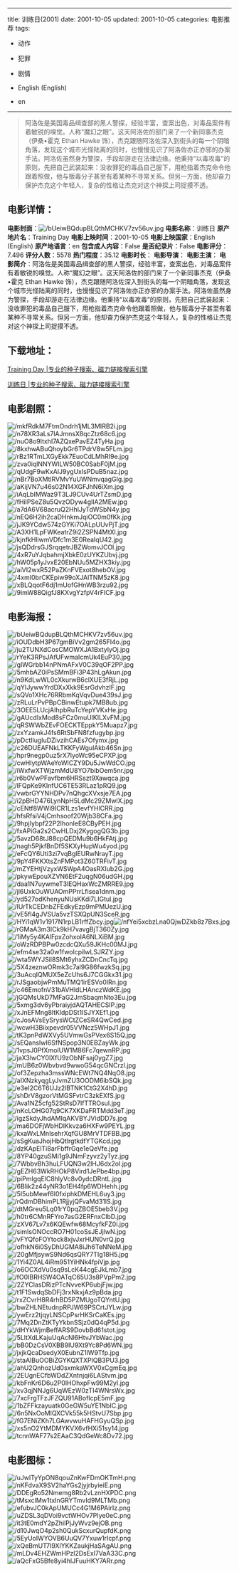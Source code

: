 
---
title: 训练日(2001)
date: 2001-10-05
updated: 2001-10-05
categories: 电影推荐
tags:
- 动作
- 犯罪
- 剧情

- English (English)
- en
---


> 阿洛佐是美国毒品缉查部的黑人警探，经验丰富，查案出色，对毒品案件有着敏锐的嗅觉。人称“魔幻之眼”。这天阿洛佐的部门来了一个新同事杰克（伊桑•霍克 Ethan Hawke 饰），杰克跟随阿洛佐深入到街头的每一个阴暗角落，发现这个城市光怪陆离的同时，也慢慢见识了阿洛佐亦正亦邪的办案手法。阿洛佐虽然身为警探，手段却游走在法律边缘。他秉持“以毒攻毒”的原则，先把自己武装起来：没收罪犯的毒品自己服下，用枪指着杰克命令他跟着照做，他与贩毒分子甚至有着某种不寻常关系。但另一方面，他却奋力保护杰克这个年轻人，复杂的性格让杰克对这个神探上司捉摸不透。

## **电影详情**：

**电影封面**：<img src="https://image.tmdb.org/t/p/w200/bUeiwBQdupBLQthMCHKV7zv56uv.jpg" alt="/bUeiwBQdupBLQthMCHKV7zv56uv.jpg" title="/bUeiwBQdupBLQthMCHKV7zv56uv.jpg">
**电影名称**：训练日
**原产地片名**：Training Day
**电影上映时间**：2001-10-05
**电影上映国家**：English (English)
**原产地语言**：en
**包含成人内容**：False
**是否纪录片**：False
**电影评分**：7.496
**评分人数**：5578
**热门程度**：35.12
**电影时长**：
**电影导演**：
**电影主演**：
**电影简介**：阿洛佐是美国毒品缉查部的黑人警探，经验丰富，查案出色，对毒品案件有着敏锐的嗅觉。人称“魔幻之眼”。这天阿洛佐的部门来了一个新同事杰克（伊桑•霍克 Ethan Hawke 饰），杰克跟随阿洛佐深入到街头的每一个阴暗角落，发现这个城市光怪陆离的同时，也慢慢见识了阿洛佐亦正亦邪的办案手法。阿洛佐虽然身为警探，手段却游走在法律边缘。他秉持“以毒攻毒”的原则，先把自己武装起来：没收罪犯的毒品自己服下，用枪指着杰克命令他跟着照做，他与贩毒分子甚至有着某种不寻常关系。但另一方面，他却奋力保护杰克这个年轻人，复杂的性格让杰克对这个神探上司捉摸不透。

## **下载地址**：
[Training Day |专业的种子搜索、磁力链接搜索引擎](https://movie.amd794.com:2083/?search=Training%20Day&ordering=&mode=match_phrase&page_size=10&page=1)

[训练日 |专业的种子搜索、磁力链接搜索引擎](https://movie.amd794.com:2083/?search=%E8%AE%AD%E7%BB%83%E6%97%A5&ordering=&mode=match_phrase&page_size=10&page=1)
 

## **电影剧照**：
<img src="https://image.tmdb.org/t/p/original/mkfRdkM7FtmOndrh1jML3MIRB2i.jpg" alt="/mkfRdkM7FtmOndrh1jML3MIRB2i.jpg" title="/mkfRdkM7FtmOndrh1jML3MIRB2i.jpg"><img src="https://image.tmdb.org/t/p/original/n78XR3aLs7lAJmnsX8qcZtz68c6.jpg" alt="/n78XR3aLs7lAJmnsX8qcZtz68c6.jpg" title="/n78XR3aLs7lAJmnsX8qcZtz68c6.jpg"><img src="https://image.tmdb.org/t/p/original/nuO8o9ltxhI7AZQxePavEZ4TyHa.jpg" alt="/nuO8o9ltxhI7AZQxePavEZ4TyHa.jpg" title="/nuO8o9ltxhI7AZQxePavEZ4TyHa.jpg"><img src="https://image.tmdb.org/t/p/original/8kxhwABuQhoybGr6TPdrV8w5FLm.jpg" alt="/8kxhwABuQhoybGr6TPdrV8w5FLm.jpg" title="/8kxhwABuQhoybGr6TPdrV8w5FLm.jpg"><img src="https://image.tmdb.org/t/p/original/rBz1RTmLXGyEkk7EuoCdLMhRI9e.jpg" alt="/rBz1RTmLXGyEkk7EuoCdLMhRI9e.jpg" title="/rBz1RTmLXGyEkk7EuoCdLMhRI9e.jpg"><img src="https://image.tmdb.org/t/p/original/zva0iqlNNYWILW50BC0SabF0jM.jpg" alt="/zva0iqlNNYWILW50BC0SabF0jM.jpg" title="/zva0iqlNNYWILW50BC0SabF0jM.jpg"><img src="https://image.tmdb.org/t/p/original/qUdgF9wKxAIJ9ygUxIsPDuB5naz.jpg" alt="/qUdgF9wKxAIJ9ygUxIsPDuB5naz.jpg" title="/qUdgF9wKxAIJ9ygUxIsPDuB5naz.jpg"><img src="https://image.tmdb.org/t/p/original/nBr7BoXMtlRVMvYuUWNmvqagGIg.jpg" alt="/nBr7BoXMtlRVMvYuUWNmvqagGIg.jpg" title="/nBr7BoXMtlRVMvYuUWNmvqagGIg.jpg"><img src="https://image.tmdb.org/t/p/original/aKijVN7u46s02N14XGFJhN6iXm.jpg" alt="/aKijVN7u46s02N14XGFJhN6iXm.jpg" title="/aKijVN7u46s02N14XGFJhN6iXm.jpg"><img src="https://image.tmdb.org/t/p/original/iAqLbIMWaz9T3LJ9CUv4UrTZsmD.jpg" alt="/iAqLbIMWaz9T3LJ9CUv4UrTZsmD.jpg" title="/iAqLbIMWaz9T3LJ9CUv4UrTZsmD.jpg"><img src="https://image.tmdb.org/t/p/original/fHiIPSeZ8u5QvzODyw4gIlA2MEw.jpg" alt="/fHiIPSeZ8u5QvzODyw4gIlA2MEw.jpg" title="/fHiIPSeZ8u5QvzODyw4gIlA2MEw.jpg"><img src="https://image.tmdb.org/t/p/original/a7dA6V68acruQ2HhlJyTdWSbN4y.jpg" alt="/a7dA6V68acruQ2HhlJyTdWSbN4y.jpg" title="/a7dA6V68acruQ2HhlJyTdWSbN4y.jpg"><img src="https://image.tmdb.org/t/p/original/nEQ6H2ih2caDHnkmJqiOC0m0fKk.jpg" alt="/nEQ6H2ih2caDHnkmJqiOC0m0fKk.jpg" title="/nEQ6H2ih2caDHnkmJqiOC0m0fKk.jpg"><img src="https://image.tmdb.org/t/p/original/jJK9YCdw574zGYKi7OALpUUvPjT.jpg" alt="/jJK9YCdw574zGYKi7OALpUUvPjT.jpg" title="/jJK9YCdw574zGYKi7OALpUUvPjT.jpg"><img src="https://image.tmdb.org/t/p/original/A3XH1LpFWKeatrZ9i2ZSPN4MtXl.jpg" alt="/A3XH1LpFWKeatrZ9i2ZSPN4MtXl.jpg" title="/A3XH1LpFWKeatrZ9i2ZSPN4MtXl.jpg"><img src="https://image.tmdb.org/t/p/original/kjnfkHliwmVDfc1m3E0ReaIqU42.jpg" alt="/kjnfkHliwmVDfc1m3E0ReaIqU42.jpg" title="/kjnfkHliwmVDfc1m3E0ReaIqU42.jpg"><img src="https://image.tmdb.org/t/p/original/jsQDdrsGJSrqqetrJBZWomvJCOl.jpg" alt="/jsQDdrsGJSrqqetrJBZWomvJCOl.jpg" title="/jsQDdrsGJSrqqetrJBZWomvJCOl.jpg"><img src="https://image.tmdb.org/t/p/original/4xR7uYJqbahmjXbkE0zUYKZUbvj.jpg" alt="/4xR7uYJqbahmjXbkE0zUYKZUbvj.jpg" title="/4xR7uYJqbahmjXbkE0zUYKZUbvj.jpg"><img src="https://image.tmdb.org/t/p/original/hW05p1yJvxE20EbNUu5MZHX3kiy.jpg" alt="/hW05p1yJvxE20EbNUu5MZHX3kiy.jpg" title="/hW05p1yJvxE20EbNUu5MZHX3kiy.jpg"><img src="https://image.tmdb.org/t/p/original/aiVI2wxR52PaZKnFVExot8hebOV.jpg" alt="/aiVI2wxR52PaZKnFVExot8hebOV.jpg" title="/aiVI2wxR52PaZKnFVExot8hebOV.jpg"><img src="https://image.tmdb.org/t/p/original/4xmI0brCKEpiw99oXJAlTNM5zK8.jpg" alt="/4xmI0brCKEpiw99oXJAlTNM5zK8.jpg" title="/4xmI0brCKEpiw99oXJAlTNM5zK8.jpg"><img src="https://image.tmdb.org/t/p/original/xBLQqotF6dj1mUofGHnWB3rzu92.jpg" alt="/xBLQqotF6dj1mUofGHnWB3rzu92.jpg" title="/xBLQqotF6dj1mUofGHnWB3rzu92.jpg"><img src="https://image.tmdb.org/t/p/original/9imW88QigfJ8KXvgYzfpV4rFICF.jpg" alt="/9imW88QigfJ8KXvgYzfpV4rFICF.jpg" title="/9imW88QigfJ8KXvgYzfpV4rFICF.jpg">

## **电影海报**：
<img src="https://image.tmdb.org/t/p/original/bUeiwBQdupBLQthMCHKV7zv56uv.jpg" alt="/bUeiwBQdupBLQthMCHKV7zv56uv.jpg" title="/bUeiwBQdupBLQthMCHKV7zv56uv.jpg"><img src="https://image.tmdb.org/t/p/original/iOUDdbH3P67gmBiVv2gm265FI4o.jpg" alt="/iOUDdbH3P67gmBiVv2gm265FI4o.jpg" title="/iOUDdbH3P67gmBiVv2gm265FI4o.jpg"><img src="https://image.tmdb.org/t/p/original/ju2TUNXdCosCMOWXJA1BxtylyOj.jpg" alt="/ju2TUNXdCosCMOWXJA1BxtylyOj.jpg" title="/ju2TUNXdCosCMOWXJA1BxtylyOj.jpg"><img src="https://image.tmdb.org/t/p/original/rYeK3RPsJAfUFwmaIcmUk4EuP30.jpg" alt="/rYeK3RPsJAfUFwmaIcmUk4EuP30.jpg" title="/rYeK3RPsJAfUFwmaIcmUk4EuP30.jpg"><img src="https://image.tmdb.org/t/p/original/glWGrbb14nPNmAFxV0C39qOF2PP.jpg" alt="/glWGrbb14nPNmAFxV0C39qOF2PP.jpg" title="/glWGrbb14nPNmAFxV0C39qOF2PP.jpg"><img src="https://image.tmdb.org/t/p/original/5mhbAZ0iPsSMmBFi3P43hLgAkun.jpg" alt="/5mhbAZ0iPsSMmBFi3P43hLgAkun.jpg" title="/5mhbAZ0iPsSMmBFi3P43hLgAkun.jpg"><img src="https://image.tmdb.org/t/p/original/n9KdLwWL0cXkurwB6clXUE3fRjL.jpg" alt="/n9KdLwWL0cXkurwB6clXUE3fRjL.jpg" title="/n9KdLwWL0cXkurwB6clXUE3fRjL.jpg"><img src="https://image.tmdb.org/t/p/original/qYIJywwYrdDXxXkk9EsrGdvhzIF.jpg" alt="/qYIJywwYrdDXxXkk9EsrGdvhzIF.jpg" title="/qYIJywwYrdDXxXkk9EsrGdvhzIF.jpg"><img src="https://image.tmdb.org/t/p/original/sQVo1XHc76RRbmKqVqvDue439sJ.jpg" alt="/sQVo1XHc76RRbmKqVqvDue439sJ.jpg" title="/sQVo1XHc76RRbmKqVqvDue439sJ.jpg"><img src="https://image.tmdb.org/t/p/original/zRLuLrPvPBpCBinwEtupk7MB8ub.jpg" alt="/zRLuLrPvPBpCBinwEtupk7MB8ub.jpg" title="/zRLuLrPvPBpCBinwEtupk7MB8ub.jpg"><img src="https://image.tmdb.org/t/p/original/3OEE5LUcjAIhpbRuTcYepYVKxHe.jpg" alt="/3OEE5LUcjAIhpbRuTcYepYVKxHe.jpg" title="/3OEE5LUcjAIhpbRuTcYepYVKxHe.jpg"><img src="https://image.tmdb.org/t/p/original/gAUcdIxMod8sFCz0muUlKILXvFM.jpg" alt="/gAUcdIxMod8sFCz0muUlKILXvFM.jpg" title="/gAUcdIxMod8sFCz0muUlKILXvFM.jpg"><img src="https://image.tmdb.org/t/p/original/qRSWWbZEvFOECKTEppkY5Muapz7.jpg" alt="/qRSWWbZEvFOECKTEppkY5Muapz7.jpg" title="/qRSWWbZEvFOECKTEppkY5Muapz7.jpg"><img src="https://image.tmdb.org/t/p/original/zxYzamkJ4fs6RtSbFN8fzfugybp.jpg" alt="/zxYzamkJ4fs6RtSbFN8fzfugybp.jpg" title="/zxYzamkJ4fs6RtSbFN8fzfugybp.jpg"><img src="https://image.tmdb.org/t/p/original/pDctIlugIuDZivzihCAEs7Ofymx.jpg" alt="/pDctIlugIuDZivzihCAEs7Ofymx.jpg" title="/pDctIlugIuDZivzihCAEs7Ofymx.jpg"><img src="https://image.tmdb.org/t/p/original/c26DUEAFNkLTKKFyWgulAkb46Sn.jpg" alt="/c26DUEAFNkLTKKFyWgulAkb46Sn.jpg" title="/c26DUEAFNkLTKKFyWgulAkb46Sn.jpg"><img src="https://image.tmdb.org/t/p/original/hpr9negp0uz5rX7lyoWc95eCPXP.jpg" alt="/hpr9negp0uz5rX7lyoWc95eCPXP.jpg" title="/hpr9negp0uz5rX7lyoWc95eCPXP.jpg"><img src="https://image.tmdb.org/t/p/original/cwHIytpWAeYoWlCZY9Du5JwWdCO.jpg" alt="/cwHIytpWAeYoWlCZY9Du5JwWdCO.jpg" title="/cwHIytpWAeYoWlCZY9Du5JwWdCO.jpg"><img src="https://image.tmdb.org/t/p/original/iWxfwXTWjzmMdU8YO7bibOem5nr.jpg" alt="/iWxfwXTWjzmMdU8YO7bibOem5nr.jpg" title="/iWxfwXTWjzmMdU8YO7bibOem5nr.jpg"><img src="https://image.tmdb.org/t/p/original/r6b0VwPFavfbm6HRSszt9Xawqca.jpg" alt="/r6b0VwPFavfbm6HRSszt9Xawqca.jpg" title="/r6b0VwPFavfbm6HRSszt9Xawqca.jpg"><img src="https://image.tmdb.org/t/p/original/lFQpKe9KInfUC6TE53RLaz1pRQ9.jpg" alt="/lFQpKe9KInfUC6TE53RLaz1pRQ9.jpg" title="/lFQpKe9KInfUC6TE53RLaz1pRQ9.jpg"><img src="https://image.tmdb.org/t/p/original/vwbrGYYNHDPv7nQhgcXVxsje7EA.jpg" alt="/vwbrGYYNHDPv7nQhgcXVxsje7EA.jpg" title="/vwbrGYYNHDPv7nQhgcXVxsje7EA.jpg"><img src="https://image.tmdb.org/t/p/original/i2pBHD476LynNpH5LdMc29ZMwlX.jpg" alt="/i2pBHD476LynNpH5LdMc29ZMwlX.jpg" title="/i2pBHD476LynNpH5LdMc29ZMwlX.jpg"><img src="https://image.tmdb.org/t/p/original/cENtf8WWi9ICR1Lzs1evfYHlCRR.jpg" alt="/cENtf8WWi9ICR1Lzs1evfYHlCRR.jpg" title="/cENtf8WWi9ICR1Lzs1evfYHlCRR.jpg"><img src="https://image.tmdb.org/t/p/original/hfsRfsiV4jCmhsoof20Wjb38CFa.jpg" alt="/hfsRfsiV4jCmhsoof20Wjb38CFa.jpg" title="/hfsRfsiV4jCmhsoof20Wjb38CFa.jpg"><img src="https://image.tmdb.org/t/p/original/9hpjIybpf22P2IhonIeE8CByPEH.jpg" alt="/9hpjIybpf22P2IhonIeE8CByPEH.jpg" title="/9hpjIybpf22P2IhonIeE8CByPEH.jpg"><img src="https://image.tmdb.org/t/p/original/fxAPiGa2s2CwHLDxj2KygogQG3b.jpg" alt="/fxAPiGa2s2CwHLDxj2KygogQG3b.jpg" title="/fxAPiGa2s2CwHLDxj2KygogQG3b.jpg"><img src="https://image.tmdb.org/t/p/original/5avzD68tJ88cpQEDMu9b6HkFAtj.jpg" alt="/5avzD68tJ88cpQEDMu9b6HkFAtj.jpg" title="/5avzD68tJ88cpQEDMu9b6HkFAtj.jpg"><img src="https://image.tmdb.org/t/p/original/nagh5PjkfBnDf5SKXyHupWu4yod.jpg" alt="/nagh5PjkfBnDf5SKXyHupWu4yod.jpg" title="/nagh5PjkfBnDf5SKXyHupWu4yod.jpg"><img src="https://image.tmdb.org/t/p/original/eFcQY6Uti3zi7vqBglEURwNrayT.jpg" alt="/eFcQY6Uti3zi7vqBglEURwNrayT.jpg" title="/eFcQY6Uti3zi7vqBglEURwNrayT.jpg"><img src="https://image.tmdb.org/t/p/original/9pY4FKKXtsZnFMPot3Z60TRFivT.jpg" alt="/9pY4FKKXtsZnFMPot3Z60TRFivT.jpg" title="/9pY4FKKXtsZnFMPot3Z60TRFivT.jpg"><img src="https://image.tmdb.org/t/p/original/mZYEHtjVzyxWSWpA4OasRXIub2G.jpg" alt="/mZYEHtjVzyxWSWpA4OasRXIub2G.jpg" title="/mZYEHtjVzyxWSWpA4OasRXIub2G.jpg"><img src="https://image.tmdb.org/t/p/original/pkywEpouXZVN6EtF2uqgN06udGH.jpg" alt="/pkywEpouXZVN6EtF2uqgN06udGH.jpg" title="/pkywEpouXZVN6EtF2uqgN06udGH.jpg"><img src="https://image.tmdb.org/t/p/original/daa1N7uywmeT3lEQHaxWcZMRRE9.jpg" alt="/daa1N7uywmeT3lEQHaxWcZMRRE9.jpg" title="/daa1N7uywmeT3lEQHaxWcZMRRE9.jpg"><img src="https://image.tmdb.org/t/p/original/jl6UxkOuWUAOmPPrrLfisea1dnm.jpg" alt="/jl6UxkOuWUAOmPPrrLfisea1dnm.jpg" title="/jl6UxkOuWUAOmPPrrLfisea1dnm.jpg"><img src="https://image.tmdb.org/t/p/original/yd527odKhenyuNUsKKdi7LIGtul.jpg" alt="/yd527odKhenyuNUsKKdi7LIGtul.jpg" title="/yd527odKhenyuNUsKKdi7LIGtul.jpg"><img src="https://image.tmdb.org/t/p/original/lUrTkCEDnbZFEdkyEzp9mPMUezU.jpg" alt="/lUrTkCEDnbZFEdkyEzp9mPMUezU.jpg" title="/lUrTkCEDnbZFEdkyEzp9mPMUezU.jpg"><img src="https://image.tmdb.org/t/p/original/vE5fl4gJVSUa5vzTSXQpUN3SceR.jpg" alt="/vE5fl4gJVSUa5vzTSXQpUN3SceR.jpg" title="/vE5fl4gJVSUa5vzTSXQpUN3SceR.jpg"><img src="https://image.tmdb.org/t/p/original/HYi1qW1v1917N1rpLB1rffZbcy.jpg" alt="/HYi1qW1v1917N1rpLB1rffZbcy.jpg" title="/HYi1qW1v1917N1rpLB1rffZbcy.jpg"><img src="https://image.tmdb.org/t/p/original/nfYei5xcbzLna0QjwDZkb8z7Bxs.jpg" alt="/nfYei5xcbzLna0QjwDZkb8z7Bxs.jpg" title="/nfYei5xcbzLna0QjwDZkb8z7Bxs.jpg"><img src="https://image.tmdb.org/t/p/original/rGMaA3m3ICk9kH7vavgBjT360Zy.jpg" alt="/rGMaA3m3ICk9kH7vavgBjT360Zy.jpg" title="/rGMaA3m3ICk9kH7vavgBjT360Zy.jpg"><img src="https://image.tmdb.org/t/p/original/1iMy5y4KAlFpxZohxoIA6NLXiBM.jpg" alt="/1iMy5y4KAlFpxZohxoIA6NLXiBM.jpg" title="/1iMy5y4KAlFpxZohxoIA6NLXiBM.jpg"><img src="https://image.tmdb.org/t/p/original/oWzRDPBPw0zcdcQXu59JKHc00MJ.jpg" alt="/oWzRDPBPw0zcdcQXu59JKHc00MJ.jpg" title="/oWzRDPBPw0zcdcQXu59JKHc00MJ.jpg"><img src="https://image.tmdb.org/t/p/original/efm4se32a0w1fwolcpilwLSJRZY.jpg" alt="/efm4se32a0w1fwolcpilwLSJRZY.jpg" title="/efm4se32a0w1fwolcpilwLSJRZY.jpg"><img src="https://image.tmdb.org/t/p/original/wta5WYJSil8SMt6yhxZCDnCncTq.jpg" alt="/wta5WYJSil8SMt6yhxZCDnCncTq.jpg" title="/wta5WYJSil8SMt6yhxZCDnCncTq.jpg"><img src="https://image.tmdb.org/t/p/original/5X4zeznwORmk3c7al9G86fwzkSq.jpg" alt="/5X4zeznwORmk3c7al9G86fwzkSq.jpg" title="/5X4zeznwORmk3c7al9G86fwzkSq.jpg"><img src="https://image.tmdb.org/t/p/original/3uAcqIQMUX5eZcUhs6J7CGGkx31.jpg" alt="/3uAcqIQMUX5eZcUhs6J7CGGkx31.jpg" title="/3uAcqIQMUX5eZcUhs6J7CGGkx31.jpg"><img src="https://image.tmdb.org/t/p/original/rJSgaobjwPmMuTMQ1irESVo0IRn.jpg" alt="/rJSgaobjwPmMuTMQ1irESVo0IRn.jpg" title="/rJSgaobjwPmMuTMQ1irESVo0IRn.jpg"><img src="https://image.tmdb.org/t/p/original/c46EmofnV31bAVHldLHAnczWdKE.jpg" alt="/c46EmofnV31bAVHldLHAnczWdKE.jpg" title="/c46EmofnV31bAVHldLHAnczWdKE.jpg"><img src="https://image.tmdb.org/t/p/original/jGQMsUkD7MFaG2JmSbaqmNto3Eu.jpg" alt="/jGQMsUkD7MFaG2JmSbaqmNto3Eu.jpg" title="/jGQMsUkD7MFaG2JmSbaqmNto3Eu.jpg"><img src="https://image.tmdb.org/t/p/original/5xmg3dv6yPbraiyjdAQTAHECSIP.jpg" alt="/5xmg3dv6yPbraiyjdAQTAHECSIP.jpg" title="/5xmg3dv6yPbraiyjdAQTAHECSIP.jpg"><img src="https://image.tmdb.org/t/p/original/xJnEFMng8ltKldpDSt1ISJYXEf1.jpg" alt="/xJnEFMng8ltKldpDSt1ISJYXEf1.jpg" title="/xJnEFMng8ltKldpDSt1ISJYXEf1.jpg"><img src="https://image.tmdb.org/t/p/original/cJosAVsEySrysWCtZCeSR4QwCed.jpg" alt="/cJosAVsEySrysWCtZCeSR4QwCed.jpg" title="/cJosAVsEySrysWCtZCeSR4QwCed.jpg"><img src="https://image.tmdb.org/t/p/original/wcwH3Biixpevdr05VVNcz5WHpJ1.jpg" alt="/wcwH3Biixpevdr05VVNcz5WHpJ1.jpg" title="/wcwH3Biixpevdr05VVNcz5WHpJ1.jpg"><img src="https://image.tmdb.org/t/p/original/tK3pnPdWXVy5UVmwGsPVex6S15Q.jpg" alt="/tK3pnPdWXVy5UVmwGsPVex6S15Q.jpg" title="/tK3pnPdWXVy5UVmwGsPVex6S15Q.jpg"><img src="https://image.tmdb.org/t/p/original/sEQansIwI6SfNSpop3N0EBZayWk.jpg" alt="/sEQansIwI6SfNSpop3N0EBZayWk.jpg" title="/sEQansIwI6SfNSpop3N0EBZayWk.jpg"><img src="https://image.tmdb.org/t/p/original/1vpsJ0PfXmoIUW1M86Fc7qewnRP.jpg" alt="/1vpsJ0PfXmoIUW1M86Fc7qewnRP.jpg" title="/1vpsJ0PfXmoIUW1M86Fc7qewnRP.jpg"><img src="https://image.tmdb.org/t/p/original/jaX3lwCY0lXfU9zObNFsaj0ygZ7.jpg" alt="/jaX3lwCY0lXfU9zObNFsaj0ygZ7.jpg" title="/jaX3lwCY0lXfU9zObNFsaj0ygZ7.jpg"><img src="https://image.tmdb.org/t/p/original/mUB6z0Wbvbvd9wwoG54qcGNCrzl.jpg" alt="/mUB6z0Wbvbvd9wwoG54qcGNCrzl.jpg" title="/mUB6z0Wbvbvd9wwoG54qcGNCrzl.jpg"><img src="https://image.tmdb.org/t/p/original/of3Zepzha3mssWNcEWt7NQ4NqO8.jpg" alt="/of3Zepzha3mssWNcEWt7NQ4NqO8.jpg" title="/of3Zepzha3mssWNcEWt7NQ4NqO8.jpg"><img src="https://image.tmdb.org/t/p/original/aIXNzkyqgLyJvmZU3OODM6ibSQk.jpg" alt="/aIXNzkyqgLyJvmZU3OODM6ibSQk.jpg" title="/aIXNzkyqgLyJvmZU3OODM6ibSQk.jpg"><img src="https://image.tmdb.org/t/p/original/e3eI2C6T6UJz2lBTNK1CtG2X4hD.jpg" alt="/e3eI2C6T6UJz2lBTNK1CtG2X4hD.jpg" title="/e3eI2C6T6UJz2lBTNK1CtG2X4hD.jpg"><img src="https://image.tmdb.org/t/p/original/shDrV8gzorVtMGSFvtrC3zkEXfS.jpg" alt="/shDrV8gzorVtMGSFvtrC3zkEXfS.jpg" title="/shDrV8gzorVtMGSFvtrC3zkEXfS.jpg"><img src="https://image.tmdb.org/t/p/original/Ava1NZ5cfg52StRsD7lfTTROsuI.jpg" alt="/Ava1NZ5cfg52StRsD7lfTTROsuI.jpg" title="/Ava1NZ5cfg52StRsD7lfTTROsuI.jpg"><img src="https://image.tmdb.org/t/p/original/nKcLOHG07q9CK7XKDaFRTMdd3eT.jpg" alt="/nKcLOHG07q9CK7XKDaFRTMdd3eT.jpg" title="/nKcLOHG07q9CK7XKDaFRTMdd3eT.jpg"><img src="https://image.tmdb.org/t/p/original/igzSkdyJhdAMIqAKVBYJVidDD7s.jpg" alt="/igzSkdyJhdAMIqAKVBYJVidDD7s.jpg" title="/igzSkdyJhdAMIqAKVBYJVidDD7s.jpg"><img src="https://image.tmdb.org/t/p/original/ma6DOFjWbHDlKkvza6HXFw9PEYL.jpg" alt="/ma6DOFjWbHDlKkvza6HXFw9PEYL.jpg" title="/ma6DOFjWbHDlKkvza6HXFw9PEYL.jpg"><img src="https://image.tmdb.org/t/p/original/kxaWxLMnIsehrXqfGU8MrVTDFBB.jpg" alt="/kxaWxLMnIsehrXqfGU8MrVTDFBB.jpg" title="/kxaWxLMnIsehrXqfGU8MrVTDFBB.jpg"><img src="https://image.tmdb.org/t/p/original/sSgKuaJhojHbQtlrgtkdfYTGKcd.jpg" alt="/sSgKuaJhojHbQtlrgtkdfYTGKcd.jpg" title="/sSgKuaJhojHbQtlrgtkdfYTGKcd.jpg"><img src="https://image.tmdb.org/t/p/original/dzKApElTi8arFbffrGqe1eQeVfe.jpg" alt="/dzKApElTi8arFbffrGqe1eQeVfe.jpg" title="/dzKApElTi8arFbffrGqe1eQeVfe.jpg"><img src="https://image.tmdb.org/t/p/original/8YP40gzuSMi1g9JNmFzyvz2yTyz.jpg" alt="/8YP40gzuSMi1g9JNmFzyvz2yTyz.jpg" title="/8YP40gzuSMi1g9JNmFzyvz2yTyz.jpg"><img src="https://image.tmdb.org/t/p/original/7WbbvBh3huLFUQN3w2lHJ6dx2oI.jpg" alt="/7WbbvBh3huLFUQN3w2lHJ6dx2oI.jpg" title="/7WbbvBh3huLFUQN3w2lHJ6dx2oI.jpg"><img src="https://image.tmdb.org/t/p/original/gEZH63WkRHOkP8Vird1JePbe4bp.jpg" alt="/gEZH63WkRHOkP8Vird1JePbe4bp.jpg" title="/gEZH63WkRHOkP8Vird1JePbe4bp.jpg"><img src="https://image.tmdb.org/t/p/original/piPmIgqElC8hlyVc8v0ydcDRntL.jpg" alt="/piPmIgqElC8hlyVc8v0ydcDRntL.jpg" title="/piPmIgqElC8hlyVc8v0ydcDRntL.jpg"><img src="https://image.tmdb.org/t/p/original/6Blik2z44yNR3o1EH4fp6WDHehh.jpg" alt="/6Blik2z44yNR3o1EH4fp6WDHehh.jpg" title="/6Blik2z44yNR3o1EH4fp6WDHehh.jpg"><img src="https://image.tmdb.org/t/p/original/5I5ubMewf6I0fxiphkDMEHL6uy3.jpg" alt="/5I5ubMewf6I0fxiphkDMEHL6uy3.jpg" title="/5I5ubMewf6I0fxiphkDMEHL6uy3.jpg"><img src="https://image.tmdb.org/t/p/original/rQdmDBhimPL1RjjyjQFvaMd31lS.jpg" alt="/rQdmDBhimPL1RjjyjQFvaMd31lS.jpg" title="/rQdmDBhimPL1RjjyjQFvaMd31lS.jpg"><img src="https://image.tmdb.org/t/p/original/dtMGreu5Lq01rY0pqZBOE5beb3V.jpg" alt="/dtMGreu5Lq01rY0pqZBOE5beb3V.jpg" title="/dtMGreu5Lq01rY0pqZBOE5beb3V.jpg"><img src="https://image.tmdb.org/t/p/original/h0tr6CMnRFYro7asG2ERFnxClbD.jpg" alt="/h0tr6CMnRFYro7asG2ERFnxClbD.jpg" title="/h0tr6CMnRFYro7asG2ERFnxClbD.jpg"><img src="https://image.tmdb.org/t/p/original/zXV67Lv7x6KQEwfw68McyfkFZ0i.jpg" alt="/zXV67Lv7x6KQEwfw68McyfkFZ0i.jpg" title="/zXV67Lv7x6KQEwfw68McyfkFZ0i.jpg"><img src="https://image.tmdb.org/t/p/original/simIsONOccRO7H01coSsJEJjlwN.jpg" alt="/simIsONOccRO7H01coSsJEJjlwN.jpg" title="/simIsONOccRO7H01coSsJEJjlwN.jpg"><img src="https://image.tmdb.org/t/p/original/vFYQfoFOYtock8xjvJxrHUN0vrQ.jpg" alt="/vFYQfoFOYtock8xjvJxrHUN0vrQ.jpg" title="/vFYQfoFOYtock8xjvJxrHUN0vrQ.jpg"><img src="https://image.tmdb.org/t/p/original/ofhkN6i0SyDhUGMA8iJh6TeNNeM.jpg" alt="/ofhkN6i0SyDhUGMA8iJh6TeNNeM.jpg" title="/ofhkN6i0SyDhUGMA8iJh6TeNNeM.jpg"><img src="https://image.tmdb.org/t/p/original/20gMfjsywS9Nd6qsQRY7TIg18H5.jpg" alt="/20gMfjsywS9Nd6qsQRY7TIg18H5.jpg" title="/20gMfjsywS9Nd6qsQRY7TIg18H5.jpg"><img src="https://image.tmdb.org/t/p/original/1Yi4Z0AL4iRm951YiHNk4fpiVjp.jpg" alt="/1Yi4Z0AL4iRm951YiHNk4fpiVjp.jpg" title="/1Yi4Z0AL4iRm951YiHNk4fpiVjp.jpg"><img src="https://image.tmdb.org/t/p/original/o6OCXdVu0sq9sLcK44cgEJkLmb7.jpg" alt="/o6OCXdVu0sq9sLcK44cgEJkLmb7.jpg" title="/o6OCXdVu0sq9sLcK44cgEJkLmb7.jpg"><img src="https://image.tmdb.org/t/p/original/fO0IBRHSW4OATqC65U3s8PVpPm2.jpg" alt="/fO0IBRHSW4OATqC65U3s8PVpPm2.jpg" title="/fO0IBRHSW4OATqC65U3s8PVpPm2.jpg"><img src="https://image.tmdb.org/t/p/original/2ZYCIasDRizPTcNvveKP6ubjFjw.jpg" alt="/2ZYCIasDRizPTcNvveKP6ubjFjw.jpg" title="/2ZYCIasDRizPTcNvveKP6ubjFjw.jpg"><img src="https://image.tmdb.org/t/p/original/t1F1SwdqSbDFj3rxNkxjAz9pBda.jpg" alt="/t1F1SwdqSbDFj3rxNkxjAz9pBda.jpg" title="/t1F1SwdqSbDFj3rxNkxjAz9pBda.jpg"><img src="https://image.tmdb.org/t/p/original/rxZCvrH8R4rhBD5PZMUgoTQYntU.jpg" alt="/rxZCvrH8R4rhBD5PZMUgoTQYntU.jpg" title="/rxZCvrH8R4rhBD5PZMUgoTQYntU.jpg"><img src="https://image.tmdb.org/t/p/original/bwZHLNEtudnpRPJW69PSCrtJYLw.jpg" alt="/bwZHLNEtudnpRPJW69PSCrtJYLw.jpg" title="/bwZHLNEtudnpRPJW69PSCrtJYLw.jpg"><img src="https://image.tmdb.org/t/p/original/ywErz2tjqyLNSCpPsrHKSrCaKEs.jpg" alt="/ywErz2tjqyLNSCpPsrHKSrCaKEs.jpg" title="/ywErz2tjqyLNSCpPsrHKSrCaKEs.jpg"><img src="https://image.tmdb.org/t/p/original/7Mq2DnZtKTyYkbnSSjz0dQ4qP5d.jpg" alt="/7Mq2DnZtKTyYkbnSSjz0dQ4qP5d.jpg" title="/7Mq2DnZtKTyYkbnSSjz0dQ4qP5d.jpg"><img src="https://image.tmdb.org/t/p/original/dHYkWjmBeffARS9DovbBd61stot.jpg" alt="/dHYkWjmBeffARS9DovbBd61stot.jpg" title="/dHYkWjmBeffARS9DovbBd61stot.jpg"><img src="https://image.tmdb.org/t/p/original/5LltXdLKajuUqAcNl6HtvJYbWac.jpg" alt="/5LltXdLKajuUqAcNl6HtvJYbWac.jpg" title="/5LltXdLKajuUqAcNl6HtvJYbWac.jpg"><img src="https://image.tmdb.org/t/p/original/bB0DzCsV0XBB9IU9Xt9Yc8Pd6WN.jpg" alt="/bB0DzCsV0XBB9IU9Xt9Yc8Pd6WN.jpg" title="/bB0DzCsV0XBB9IU9Xt9Yc8Pd6WN.jpg"><img src="https://image.tmdb.org/t/p/original/jxjkQcaDsedyX0EubnZ1lW9Tfp.jpg" alt="/jxjkQcaDsedyX0EubnZ1lW9Tfp.jpg" title="/jxjkQcaDsedyX0EubnZ1lW9Tfp.jpg"><img src="https://image.tmdb.org/t/p/original/staAlBuOOBiZGYKQXTXPlQB3PU3.jpg" alt="/staAlBuOOBiZGYKQXTXPlQB3PU3.jpg" title="/staAlBuOOBiZGYKQXTXPlQB3PU3.jpg"><img src="https://image.tmdb.org/t/p/original/ahU2QnhozUd0sxmkaWXV0xCgmEq.jpg" alt="/ahU2QnhozUd0sxmkaWXV0xCgmEq.jpg" title="/ahU2QnhozUd0sxmkaWXV0xCgmEq.jpg"><img src="https://image.tmdb.org/t/p/original/2EUgnECfbWDdZXntnjqi6LAStvm.jpg" alt="/2EUgnECfbWDdZXntnjqi6LAStvm.jpg" title="/2EUgnECfbWDdZXntnjqi6LAStvm.jpg"><img src="https://image.tmdb.org/t/p/original/kbFnKr6D6u2P0lHOhxpFw99M2yI.jpg" alt="/kbFnKr6D6u2P0lHOhxpFw99M2yI.jpg" title="/kbFnKr6D6u2P0lHOhxpFw99M2yI.jpg"><img src="https://image.tmdb.org/t/p/original/xv3qjNNJg6UqWEzW0zTI4WNrsWx.jpg" alt="/xv3qjNNJg6UqWEzW0zTI4WNrsWx.jpg" title="/xv3qjNNJg6UqWEzW0zTI4WNrsWx.jpg"><img src="https://image.tmdb.org/t/p/original/7xcFrgTFzJFZQU91ABofIcpE5mF.jpg" alt="/7xcFrgTFzJFZQU91ABofIcpE5mF.jpg" title="/7xcFrgTFzJFZQU91ABofIcpE5mF.jpg"><img src="https://image.tmdb.org/t/p/original/1bZFFkzayuatk0GeGW5uYE1NbIC.jpg" alt="/1bZFFkzayuatk0GeGW5uYE1NbIC.jpg" title="/1bZFFkzayuatk0GeGW5uYE1NbIC.jpg"><img src="https://image.tmdb.org/t/p/original/6n5NxOoMlQXCVk55k5HStvU7Sbp.jpg" alt="/6n5NxOoMlQXCVk55k5HStvU7Sbp.jpg" title="/6n5NxOoMlQXCVk55k5HStvU7Sbp.jpg"><img src="https://image.tmdb.org/t/p/original/fG7ENiZKh7LGAwvwuHAFHGyuQSp.jpg" alt="/fG7ENiZKh7LGAwvwuHAFHGyuQSp.jpg" title="/fG7ENiZKh7LGAwvwuHAFHGyuQSp.jpg"><img src="https://image.tmdb.org/t/p/original/xs5nO2YtMDMYKVX6vfHXi51sy14.jpg" alt="/xs5nO2YtMDMYKVX6vfHXi51sy14.jpg" title="/xs5nO2YtMDMYKVX6vfHXi51sy14.jpg"><img src="https://image.tmdb.org/t/p/original/tcnnWAF77s2EAaC3QdGeWc8Dv72.jpg" alt="/tcnnWAF77s2EAaC3QdGeWc8Dv72.jpg" title="/tcnnWAF77s2EAaC3QdGeWc8Dv72.jpg">

## **电影图标**：
<img src="https://image.tmdb.org/t/p/original/uJwlTyYpON8qouZnKwFDmOKTmH.png" alt="/uJwlTyYpON8qouZnKwFDmOKTmH.png" title="/uJwlTyYpON8qouZnKwFDmOKTmH.png"><img src="https://image.tmdb.org/t/p/original/nKFdvaX9SV2haYGs2jyjrbyieiE.png" alt="/nKFdvaX9SV2haYGs2jyjrbyieiE.png" title="/nKFdvaX9SV2haYGs2jyjrbyieiE.png"><img src="https://image.tmdb.org/t/p/original/DDEgRo52Nmemg8Rb2vLznHXPDC.png" alt="/DDEgRo52Nmemg8Rb2vLznHXPDC.png" title="/DDEgRo52Nmemg8Rb2vLznHXPDC.png"><img src="https://image.tmdb.org/t/p/original/tMsxclMw1txInGRYTmvId9MLTMb.png" alt="/tMsxclMw1txInGRYTmvId9MLTMb.png" title="/tMsxclMw1txInGRYTmvId9MLTMb.png"><img src="https://image.tmdb.org/t/p/original/efubvJC0kApUMUCc4G1M6PAirIz.png" alt="/efubvJC0kApUMUCc4G1M6PAirIz.png" title="/efubvJC0kApUMUCc4G1M6PAirIz.png"><img src="https://image.tmdb.org/t/p/original/uZDSL3qDVoi9vctWHOv7PIye0eC.png" alt="/uZDSL3qDVoi9vctWHOv7PIye0eC.png" title="/uZDSL3qDVoi9vctWHOv7PIye0eC.png"><img src="https://image.tmdb.org/t/p/original/it3tE0mdY2pZhilPjJyWvz9ejOB.png" alt="/it3tE0mdY2pZhilPjJyWvz9ejOB.png" title="/it3tE0mdY2pZhilPjJyWvz9ejOB.png"><img src="https://image.tmdb.org/t/p/original/d10JwqO4p2sh0QukScxurQupfdK.png" alt="/d10JwqO4p2sh0QukScxurQupfdK.png" title="/d10JwqO4p2sh0QukScxurQupfdK.png"><img src="https://image.tmdb.org/t/p/original/5EyUoIWYOVB6UuQV7Yxuw1rIcpf.png" alt="/5EyUoIWYOVB6UuQV7Yxuw1rIcpf.png" title="/5EyUoIWYOVB6UuQV7Yxuw1rIcpf.png"><img src="https://image.tmdb.org/t/p/original/xQeBmUT7I9XlYKKZaukjHaSAgAU.png" alt="/xQeBmUT7I9XlYKKZaukjHaSAgAU.png" title="/xQeBmUT7I9XlYKKZaukjHaSAgAU.png"><img src="https://image.tmdb.org/t/p/original/mLDv4EHZWmHPzl2DsExl7VaA33C.png" alt="/mLDv4EHZWmHPzl2DsExl7VaA33C.png" title="/mLDv4EHZWmHPzl2DsExl7VaA33C.png"><img src="https://image.tmdb.org/t/p/original/aQcFxG5Bfe8yi4hlJFuuHKY7ARr.png" alt="/aQcFxG5Bfe8yi4hlJFuuHKY7ARr.png" title="/aQcFxG5Bfe8yi4hlJFuuHKY7ARr.png">
